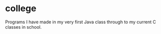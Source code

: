 # college
Programs I have made in my very first Java class through to my current C classes in school.
